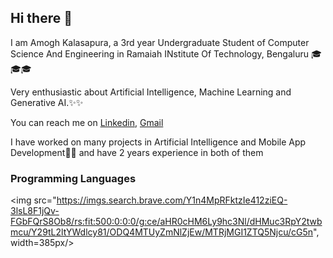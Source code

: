 ## Hi there 👋

I am Amogh Kalasapura, a 3rd year Undergraduate Student of Computer Science And Engineering in Ramaiah INstitute Of Technology, Bengaluru 🎓🎓🎓

Very enthusiastic about Artificial Intelligence, Machine Learning and Generative AI.✨✨

You can reach me on [Linkedin](https://www.linkedin.com/in/amogh-kalasapura-992a51206/), [Gmail](mailto:kalasapuraamogh@gmail.com)

I have worked on many projects in Artificial Intelligence and Mobile App Development📱📱 and have 2 years experience in both of them

### Programming Languages ###
<img src="https://imgs.search.brave.com/Y1n4MpRFktzIe412ziEQ-3lsL8F1jQv-FGbFQrS8Ob8/rs:fit:500:0:0:0/g:ce/aHR0cHM6Ly9hc3Nl/dHMuc3RpY2twbmcu/Y29tL2ltYWdlcy81/ODQ4MTUyZmNlZjEw/MTRjMGI1ZTQ5Njcu/cG5n", width=385px/>
<!--
**Amoghk04/Amoghk04** is a ✨ _special_ ✨ repository because its `README.md` (this file) appears on your GitHub profile.

Here are some ideas to get you started:

- 🔭 I’m currently working on ...
- 🌱 I’m currently learning ...
- 👯 I’m looking to collaborate on ...
- 🤔 I’m looking for help with ...
- 💬 Ask me about ...
- 📫 How to reach me: ...
- 😄 Pronouns: ...
- ⚡ Fun fact: ...
-->

